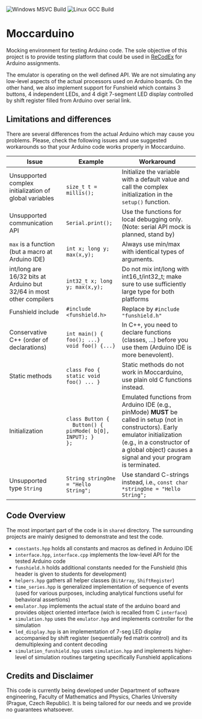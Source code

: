 ![Windows MSVC Build](https://github.com/krulis-martin/Moccarduino/workflows/Windows%20MSVC%20Build/badge.svg)
![Linux GCC Build](https://github.com/krulis-martin/Moccarduino/workflows/Linux%20GCC%20Build/badge.svg)

# Moccarduino

Mocking environment for testing Arduino code. The sole objective of this project is to provide testing platform that could be used in
[ReCodEx](https://github.com/ReCodEx) for Arduino assignments.

The emulator is operating on the well defined API. We are not simulating any low-level aspects of the actual processors used on Arduino boards.
On the other hand, we also implement support for Funshield which contains 3 buttons, 4 independent LEDs, and 4 digit 7-segment LED display controlled by shift register filled from Arduino over serial link.

## Limitations and differences

There are several differences from the actual Arduino which may cause you problems. Please, check the following issues and use suggested workarounds so that your Arduino code works properly in Moccarduino.

<table class="table">
<thead>
	<tr>
		<th>Issue</th>
		<th>Example</th>
		<th>Workaround</th>
	</tr>
</thead>
<tbody>
	<tr>
		<td>Unsupported complex initialization of global variables</td>
		<td class="text-nowrap">
			<code>
			size_t t = millis();
			</code>
		</td>
		<td>
			Initialize the variable with a default value and call the complex initialization in 
			the <code>setup()</code> function.
		</td>
	</tr>
	<tr>
		<td>Unsupported communication API</td>
		<td class="text-nowrap"><code>Serial.print();</code></td>
		<td>Use the functions for local debugging only. (Note: serial API mock is planned, stand by)</td>
	</tr>
	<tr>
		<td><code>max</code> is a function (but a macro at Arduino IDE)</td>
		<td class="text-nowrap"><code>int x; long y; max(x,y);</code></td>
		<td>Always use min/max with identical types of arguments.</td>
	</tr>
	<tr>
		<td>int/long are 16/32 bits at Arduino but 32/64 in most other compilers</td>
		<td class="text-nowrap"><code>int32_t x; long y; max(x,y);</code></td>
		<td>Do not mix int/long with int16_t/int32_t; make sure to use sufficiently large type for both platforms</td>
	</tr>
	<tr>
		<td>Funshield include</td>
		<td class="text-nowrap"><code>#include &lt;funshield.h&gt;</code></td>
		<td>Replace by <code>#include "funshield.h"</code></td>
	</tr>
	<tr>
		<td>Conservative C++ (order of declarations)</td>
		<td class="text-nowrap"><code>int main() { foo(); ...}</code><br><code>void foo() {...}</code></td>
		<td>In C++, you need to declare functions (classes, ...) before you use them (Arduino IDE is more benevolent).</td>
	</tr>
	<tr>
		<td>Static methods</td>
		<td class="text-nowrap"><code>class Foo { static void foo() ... }</code></td>
		<td>Static methods do not work in Moccarduino, use plain old C functions instead.</td>
	</tr>
	<tr>
		<td>Initialization</td>
		<td class="text-nowrap"><code>class Button { </code><br>
			<code>  Button() { pinMode( b[0], INPUT); } </code><br>
			<code>};</code></td>
		<td>Emulated functions from Arduino IDE (e.g., pinMode) <b>MUST</b> be called in setup (not in constructors). Early emulator initialization (e.g., in a constructor of a global object) causes a signal and your program is terminated.</td>
	</tr>
	<tr>
		<td>Unsupported type <code>String</code></td>
		<td class="text-nowrap"><code>String stringOne = "Hello String";</code></td>
		<td>Use standard C-strings instead, i.e., <code>const char *stringOne = "Hello String";</code></td>
	</tr>
</tbody>
</table>


## Code Overview

The most important part of the code is in `shared` directory. The surrounding projects are mainly designed to demonstrate and test the code.

- `constants.hpp` holds all constants and macros as defined in Arduino IDE
- `interface.hpp`, `interface.cpp` implements the low-level API for the tested Arduino code
- `funshield.h` holds additional constants needed for the Funshield (this header is given to students for development)
- `helpers.hpp` gathers all helper classes (`BitArray`, `ShiftRegister`)
- `time_series.hpp` is generalized implementation of sequence of events (used for various purposes, including analytical functions useful for behavioral assertions)
- `emulator.hpp` implements the actual state of the arduino board and provides object oriented interface (wich is recalled from C `interface`)
- `simulation.hpp` uses the `emulator.hpp` and implements controller for the simulation
- `led_display.hpp` is an implementation of 7-seg LED display accompanied by shift register (sequentially fed matrix control) and its demultiplexing and content decoding
- `simulation_funshield.hpp` uses `simulation.hpp` and implements higher-level of simulation routines targeting specifically Funshield applications


## Credits and Disclaimer

This code is currently being developed under Department of software engineering, Faculty of Mathematics and Physics, Charles University (Prague, Czech Republic). It is being tailored for our needs and we provide no guarantees whatsoever.
 